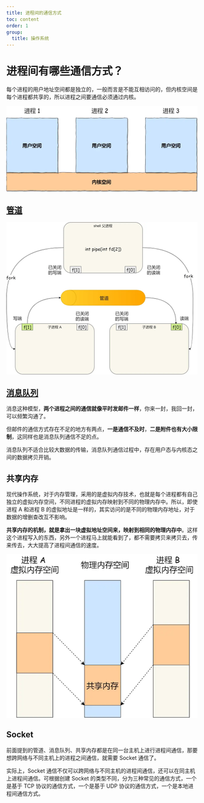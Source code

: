 ```yaml
---
title: 进程间的通信方式
toc: content
order: 1
group:
  title: 操作系统
---
```


# 进程间有哪些通信方式？

每个进程的用户地址空间都是独立的，一般而言是不能互相访问的，但内核空间是每个进程都共享的，所以进程之间要通信必须通过内核。

![20240409222352](https://raw.githubusercontent.com/chuenwei0129/my-picgo-repo/master/me/20240409222352.png)

## [管道](https://xiaolincoding.com/os/4_process/process_commu.html#%E7%AE%A1%E9%81%93)

![20240409222713](https://raw.githubusercontent.com/chuenwei0129/my-picgo-repo/master/me/20240409222713.png)

## [消息队列](https://xiaolincoding.com/os/4_process/process_commu.html#%E6%B6%88%E6%81%AF%E9%98%9F%E5%88%97)

消息这种模型，**两个进程之间的通信就像平时发邮件一样**，你来一封，我回一封，可以频繁沟通了。

但邮件的通信方式存在不足的地方有两点，**一是通信不及时**，**二是附件也有大小限制**，这同样也是消息队列通信不足的点。

消息队列不适合比较大数据的传输，消息队列通信过程中，存在用户态与内核态之间的数据拷贝开销。

## 共享内存

现代操作系统，对于内存管理，采用的是虚拟内存技术，也就是每个进程都有自己独立的虚拟内存空间，不同进程的虚拟内存映射到不同的物理内存中。所以，即使进程 A 和进程 B 的虚拟地址是一样的，其实访问的是不同的物理内存地址，对于数据的增删查改互不影响。

**共享内存的机制，就是拿出一块虚拟地址空间来，映射到相同的物理内存中**。这样这个进程写入的东西，另外一个进程马上就能看到了，都不需要拷贝来拷贝去，传来传去，大大提高了进程间通信的速度。

![20240409223329](https://raw.githubusercontent.com/chuenwei0129/my-picgo-repo/master/me/20240409223329.png)

## Socket

前面提到的管道、消息队列、共享内存都是在同一台主机上进行进程间通信，那要想跨网络与不同主机上的进程之间通信，就需要 Socket 通信了。

实际上，Socket 通信不仅可以跨网络与不同主机的进程间通信，还可以在同主机上进程间通信。可根据创建 Socket 的类型不同，分为三种常见的通信方式，一个是基于 TCP 协议的通信方式，一个是基于 UDP 协议的通信方式，一个是本地进程间通信方式。
